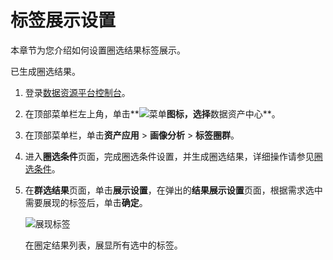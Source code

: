 # 标签展示设置

本章节为您介绍如何设置圈选结果标签展示。

已生成圈选结果。

1.  登录[数据资源平台控制台](https://dataq.console.aliyun.com)。

2.  在顶部菜单栏左上角，单击**![菜单](https://static-aliyun-doc.oss-accelerate.aliyuncs.com/assets/img/zh-CN/6504337061/p188771.png)**图标，选择**数据资产中心**。

3.  在顶部菜单栏，单击**资产应用** \> **画像分析** \> **标签圈群**。

4.  进入**圈选条件**页面，完成圈选条件设置，并生成圈选结果，详细操作请参见[圈选条件](/cn.zh-CN/用户指南/数据资产中心/资产应用/画像分析/标签圈群/圈选条件.md)。

5.  在**群选结果**页面，单击**展示设置**，在弹出的**结果展示设置**页面，根据需求选中需要展现的标签后，单击**确定**。

    ![展现标签](https://static-aliyun-doc.oss-accelerate.aliyuncs.com/assets/img/zh-CN/7517160161/p212030.png)

    在圈定结果列表，展显所有选中的标签。


